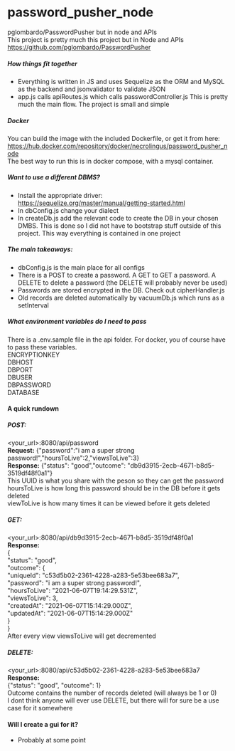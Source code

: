 # password_pusher_node
 pglombardo/PasswordPusher but in node and APIs  
 This project is pretty much this project but in Node and APIs https://github.com/pglombardo/PasswordPusher

##### How things fit together
* Everything is written in JS and uses Sequelize as the ORM and MySQL as the backend and jsonvalidator to validate JSON  
* app.js calls apiRoutes.js which calls passwordController.js This is pretty much the main flow. The project is small and simple

##### Docker
You can build the image with the included Dockerfile, or get it from here: https://hub.docker.com/repository/docker/necrolingus/password_pusher_node  
The best way to run this is in docker compose, with a mysql container.  

##### Want to use a different DBMS?
* Install the appropriate driver: https://sequelize.org/master/manual/getting-started.html  
* In dbConfig.js change your dialect  
* In createDb.js add the relevant code to create the DB in your chosen DMBS. This is done so I did not have to bootstrap stuff outside of this project. This way everything is contained in one project  

##### The main takeaways:
* dbConfig.js is the main place for all configs  
* There is a POST to create a password. A GET to GET a password. A DELETE to delete a password (the DELETE will probably never be used)  
* Passwords are stored encrypted in the DB. Check out cipherHandler.js  
* Old records are deleted automatically by vacuumDb.js which runs as a setInterval

##### What environment variables do I need to pass
There is a .env.sample file in the api folder. For docker, you of course have to pass these variables.  
ENCRYPTIONKEY  
DBHOST  
DBPORT  
DBUSER  
DBPASSWORD  
DATABASE  

#### A quick rundown
##### POST:  
<your_url>:8080/api/password  
**Request:** {"password":"i am a super strong password!","hoursToLive":2,"viewsToLive":3}  
**Response:** {"status": "good","outcome": "db9d3915-2ecb-4671-b8d5-3519df48f0a1"}  
This UUID is what you share with the peson so they can get the password  
hoursToLive is how long this password should be in the DB before it gets deleted  
viewToLive is how many times it can be viewed before it gets deleted  

##### GET:
<your_url>:8080/api/db9d3915-2ecb-4671-b8d5-3519df48f0a1  
**Response:**  
{  
    "status": "good",  
    "outcome": {  
        "uniqueId": "c53d5b02-2361-4228-a283-5e53bee683a7",  
        "password": "i am a super strong password!",  
        "hoursToLive": "2021-06-07T19:14:29.531Z",  
        "viewsToLive": 3,  
        "createdAt": "2021-06-07T15:14:29.000Z",  
        "updatedAt": "2021-06-07T15:14:29.000Z"  
    }  
}  
After every view viewsToLive will get decremented

##### DELETE:
<your_url>:8080/api/c53d5b02-2361-4228-a283-5e53bee683a7  
**Response:**  
{"status": "good", "outcome": 1}    
Outcome contains the number of records deleted (will always be 1 or 0)  
I dont think anyone will ever use DELETE, but there will for sure be a use case for it somewhere  


#### Will I create a gui for it?
* Probably at some point
